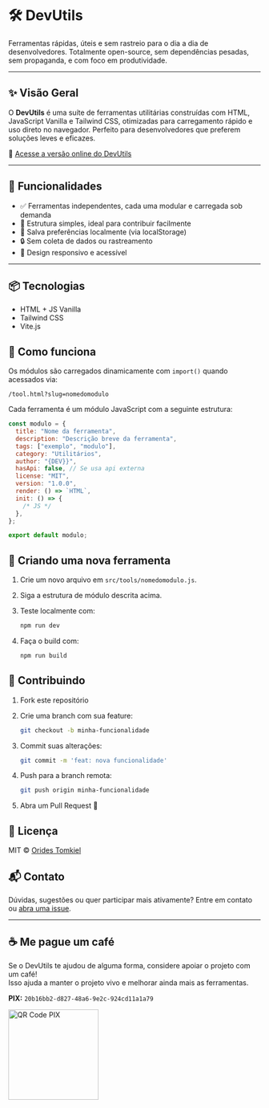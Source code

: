 # 🛠️ **DevUtils**

Ferramentas rápidas, úteis e sem rastreio para o dia a dia de desenvolvedores. Totalmente open-source, sem dependências pesadas, sem propaganda, e com foco em produtividade.

---

## ✨ Visão Geral

O **DevUtils** é uma suíte de ferramentas utilitárias construídas com HTML, JavaScript Vanilla e Tailwind CSS, otimizadas para carregamento rápido e uso direto no navegador. Perfeito para desenvolvedores que preferem soluções leves e eficazes.

🔗 <a href="https://devutils.zmohouse.com.br" target="_blank" rel="noopener noreferrer">Acesse a versão online do DevUtils</a>

---

## 🚀 Funcionalidades

- ✅ Ferramentas independentes, cada uma modular e carregada sob demanda
- 📁 Estrutura simples, ideal para contribuir facilmente
- 💾 Salva preferências localmente (via localStorage)
- 🔒 Sem coleta de dados ou rastreamento
- 📱 Design responsivo e acessível

---

## 📦 Tecnologias

- HTML + JS Vanilla
- Tailwind CSS
- Vite.js

## 🧠 Como funciona

Os módulos são carregados dinamicamente com `import()` quando acessados via:

```
/tool.html?slug=nomedomodulo
```

Cada ferramenta é um módulo JavaScript com a seguinte estrutura:

```js
const modulo = {
  title: "Nome da ferramenta",
  description: "Descrição breve da ferramenta",
  tags: ["exemplo", "modulo"],
  category: "Utilitários",
  author: "{DEV}}",
  hasApi: false, // Se usa api externa
  license: "MIT",
  version: "1.0.0",
  render: () => `HTML`,
  init: () => {
    /* JS */
  },
};

export default modulo;
```

## 🧩 Criando uma nova ferramenta

1. Crie um novo arquivo em `src/tools/nomedomodulo.js`.
2. Siga a estrutura de módulo descrita acima.
3. Teste localmente com:

   ```bash
   npm run dev
   ```

4. Faça o build com:

   ```bash
   npm run build
   ```

## 🤝 Contribuindo

1. Fork este repositório
2. Crie uma branch com sua feature:

   ```bash
   git checkout -b minha-funcionalidade
   ```

3. Commit suas alterações:

   ```bash
   git commit -m 'feat: nova funcionalidade'
   ```

4. Push para a branch remota:

   ```bash
   git push origin minha-funcionalidade
   ```

5. Abra um Pull Request 🚀

## 📄 Licença

MIT © [Orides Tomkiel](https://github.com/oridestomkiel)

## 📬 Contato

Dúvidas, sugestões ou quer participar mais ativamente? Entre em contato ou [abra uma issue](https://github.com/oridestomkiel/devutils/issues).

---

## ☕ Me pague um café

Se o DevUtils te ajudou de alguma forma, considere apoiar o projeto com um café!  
Isso ajuda a manter o projeto vivo e melhorar ainda mais as ferramentas.

**PIX:** `20b16bb2-d827-48a6-9e2c-924cd11a1a79`

<img src="https://devutils.zmohouse.com.br/assets/images/qrcode-pix.png" alt="QR Code PIX" width="180" />
